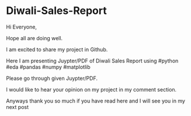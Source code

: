 # Diwali-Sales-Report
Hi Everyone,

Hope all are doing well.

I am excited to share my project in Github.

Here I am presenting Juypter/PDF of Diwali Sales Report using #python #eda #pandas #numpy #matplotlib

Please go through given Juypter/PDF.

I would like to hear your opinion on my project in my comment section.

Anyways thank you so much if you have read here and I will see you in my next post
